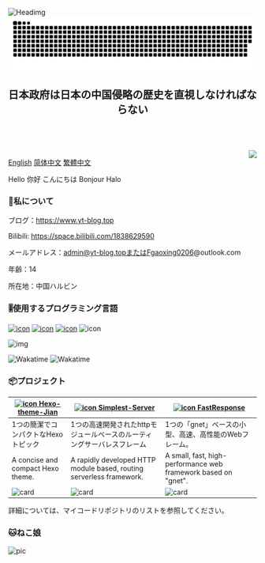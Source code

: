 ![Headimg](https://github.com/Fgaoxing/Fgaoxing/assets/92655031/1cba8644-c53c-44b7-a7f1-7bd72cfd0e16)
<picture>
  <source media="(prefers-color-scheme: dark)" srcset="https://github.com/Fgaoxing/Fgaoxing/raw/main/github-snake-dark.svg">
  <source media="(prefers-color-scheme: light)" srcset="https://github.com/Fgaoxing/Fgaoxing/raw/main/github-snake.svg">
  <img src="https://github.com/Fgaoxing/Fgaoxing/raw/main/github-snake.svg">
</picture>
<h2 align="center">日本政府は日本の中国侵略の歴史を直視しなければならない</h2>
<a href="#">
  <br/><br/><br/>
  <img align="right" src="https://github-readme-stats.yt-blog.top/api?username=Fgaoxing&show_icons=true&show=reviews,discussions_started,discussions_answered,prs_merged,prs_merged_percentage&include_all_commits=true&rank_icon=percentile" />
</a>

[English](https://github.com/Fgaoxing) [简体中文](https://github.com/Fgaoxing/Fgaoxing/blob/main/README_zh-Hans.md) [繁體中文](https://github.com/Fgaoxing/Fgaoxing/blob/main/README_zh-Hant.md) 

Hello 你好 こんにちは Bonjour Halo

### 👦私について
ブログ：https://www.yt-blog.top

Bilibili: https://space.bilibili.com/1838629590

メールアドレス：admin@yt-blog.topまたはFgaoxing0206@outlook.com

年齢：14

所在地：中国ハルビン

### 🎚️使用するプログラミング言語
[![icon](https://img.shields.io/badge/-Python-3e74a2?style=flat-square&logo=Python&logoColor=fff)](https://www.python.org/) [![icon](https://img.shields.io/badge/-Go-00add8?style=flat-square&logo=Go&logoColor=fff)](https://go.dev/)  [![icon](https://img.shields.io/badge/-Node.js-339933?style=flat-square&logo=Node.js&logoColor=fff)](https://nodejs.org/) ![icon](https://img.shields.io/badge/-Javascript-F7DF1E?style=flat-square&logo=Javascript&logoColor=000)

![img](https://github-readme-stats.yt-blog.top/api/top-langs/?username=Fgaoxing&layout=compact)


![Wakatime](https://wakatime.com/share/@51f74740-ae2e-406a-bc2c-97b993e020bd/ef3cb984-9601-4ac4-a327-f0a84d32a562.svg)
![Wakatime](https://wakatime.com/share/@51f74740-ae2e-406a-bc2c-97b993e020bd/20c01fbf-b79f-4ab1-b053-5dce8365d17b.svg)

### 📦プロジェクト
| [![icon](https://avatars.githubusercontent.com/u/134116865?s=20&v=4) Hexo-theme-Jian](https://github.com/Hexo-theme-Jian/Hexo-theme-Jian) | [![icon](https://avatars.githubusercontent.com/u/119643577?s=20&v=4) Simplest-Server](https://github.com/simplest-server/simplest-server) | [![icon](https://avatars.githubusercontent.com/u/142860593?s=20&v=4) FastResponse](https://github.com/fast-response/fast-response) |
| --- | --- | ---|
| 1つの簡潔でコンパクトなHexoトピック | 1つの高速開発されたhttpモジュールベースのルーティングサーバレスフレーム | 1つの「gnet」ベースの小型、高速、高性能のWebフレーム。 |
| A concise and compact Hexo theme. | A rapidly developed HTTP module based, routing serverless framework. | A small, fast, high-performance web framework based on "gnet". |
| ![card](https://github-readme-stats.yt-blog.top/api/pin/?username=Hexo-theme-Jian&repo=Hexo-theme-Jian&show_owner=true) | ![card](https://github-readme-stats.yt-blog.top/api/pin/?username=simplest-server&repo=simplest-server&show_owner=true) | ![card](https://github-readme-stats.yt-blog.top/api/pin/?username=fast-response&repo=fast-response&show_owner=true) |

詳細については、マイコードリポジトリのリストを参照してください。

### 🐱ねこ娘
![pic](https://api.suyanw.cn/api/mao/)

